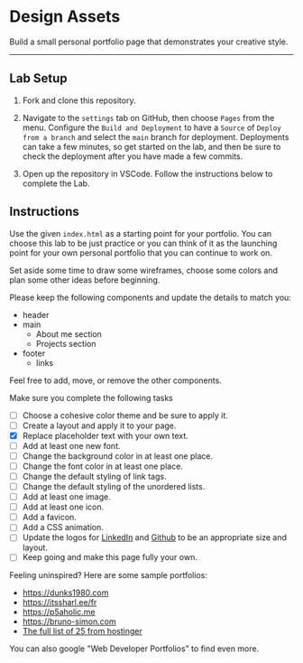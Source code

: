 # Design Assets

Build a small personal portfolio page that demonstrates your creative style.

---

## Lab Setup

1. Fork and clone this repository.

1. Navigate to the `settings` tab on GitHub, then choose `Pages` from the menu. Configure the `Build and Deployment` to have a `Source` of `Deploy from a branch` and select the `main` branch for deployment. Deployments can take a few minutes, so get started on the lab, and then be sure to check the deployment after you have made a few commits.

1. Open up the repository in VSCode. Follow the instructions below to complete the Lab.

## Instructions

Use the given `index.html` as a starting point for your portfolio. You can choose this lab to be just practice or you can think of it as the launching point for your own personal portfolio that you can continue to work on.

Set aside some time to draw some wireframes, choose some colors and plan some other ideas before beginning.

Please keep the following components and update the details to match you:

- header
- main
  - About me section
  - Projects section
- footer
  - links

Feel free to add, move, or remove the other components.

Make sure you complete the following tasks

- [ ] Choose a cohesive color theme and be sure to apply it.
- [ ] Create a layout and apply it to your page.
- [x] Replace placeholder text with your own text.
- [ ] Add at least one new font.
- [ ] Change the background color in at least one place.
- [ ] Change the font color in at least one place.
- [ ] Change the default styling of link tags.
- [ ] Change the default styling of the unordered lists.
- [ ] Add at least one image.
- [ ] Add at least one icon.
- [ ] Add a favicon.
- [ ] Add a CSS animation.
- [ ] Update the logos for [LinkedIn](https://github.com/logos) and [Github](https://brand.linkedin.com/downloads) to be an appropriate size and layout.
- [ ] Keep going and make this page fully your own.

Feeling uninspired? Here are some sample portfolios:

- https://dunks1980.com
- https://itssharl.ee/fr
- https://p5aholic.me
- https://bruno-simon.com
- [The full list of 25 from hostinger](https://www.hostinger.com/tutorials/web-developer-portfolio#1_Charles_Bruyerre)

You can also google "Web Developer Portfolios" to find even more.
